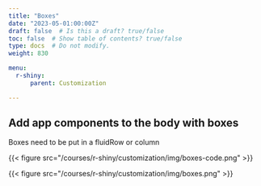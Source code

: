 ```yaml
---
title: "Boxes"
date: "2023-05-01:00:00Z"
draft: false  # Is this a draft? true/false
toc: false  # Show table of contents? true/false
type: docs  # Do not modify.
weight: 830

menu:
  r-shiny:
      parent: Customization

---
```


## Add app components to the body with **boxes**

Boxes need to be put in a fluidRow or column

{{< figure src="/courses/r-shiny/customization/img/boxes-code.png" >}}

{{< figure src="/courses/r-shiny/customization/img/boxes.png" >}}
